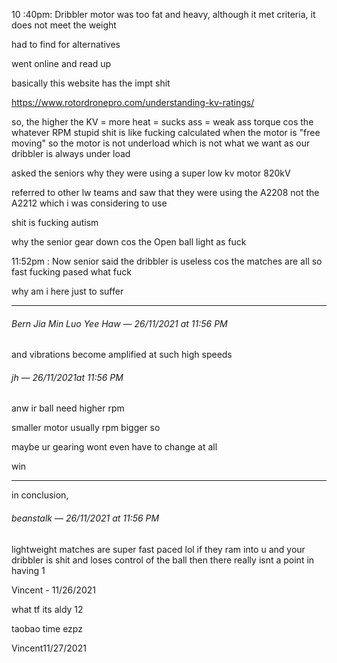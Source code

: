 10 :40pm: Dribbler motor was too fat and heavy, although it met criteria, it does not meet the weight

had to find for alternatives

went online and read up

basically this website has the impt shit

https://www.rotordronepro.com/understanding-kv-ratings/

so, the higher the KV = more heat = sucks ass = weak ass torque cos the whatever RPM stupid shit is like fucking calculated when the motor is "free moving" so the motor is not underload which is not what we want as our dribbler is always under load

asked the seniors why they were using a super low kv motor 820kV

referred to other lw teams and saw that they were using the A2208 not the A2212 which i was considering to use

shit is fucking autism

why the senior gear down cos the Open ball light as fuck

11:52pm : Now senior said the dribbler is useless cos the matches are all so fast fucking pased what fuck

why am i here just to suffer

<hr></hr>

###### Bern Jia Min Luo Yee Haw *—* 26/11/2021 at 11:56 PM

and vibrations become amplified at such high speeds

 ###### jh *—*  26/11/2021at 11:56 PM

   anw ir ball need higher rpm

   smaller motor usually rpm bigger so

   maybe ur gearing wont even have to change at all

   win

<hr></hr>

in conclusion, 

###### beanstalk *—* 26/11/2021 at 11:56 PM

lightweight matches are super fast paced lol if they ram into u and your dribbler is shit and loses control of the ball then there really isnt a point in having 1

Vincent - 11/26/2021



what tf its aldy 12

taobao time ezpz



Vincent11/27/2021